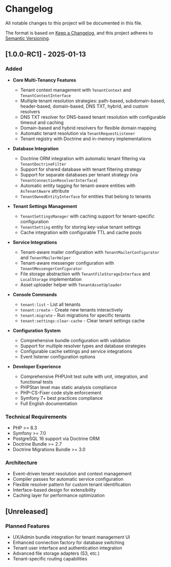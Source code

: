 # Changelog

All notable changes to this project will be documented in this file.

The format is based on [Keep a Changelog](https://keepachangelog.com/en/1.0.0/),
and this project adheres to [Semantic Versioning](https://semver.org/spec/v2.0.0.html).

## [1.0.0-RC1] - 2025-01-13

### Added
- **Core Multi-Tenancy Features**
  - Tenant context management with `TenantContext` and `TenantContextInterface`
  - Multiple tenant resolution strategies: path-based, subdomain-based, header-based, domain-based, DNS TXT, hybrid, and custom resolvers
  - DNS TXT resolver for DNS-based tenant resolution with configurable timeout and caching
  - Domain-based and hybrid resolvers for flexible domain mapping
  - Automatic tenant resolution via `TenantRequestListener`
  - Tenant registry with Doctrine and in-memory implementations

- **Database Integration**
  - Doctrine ORM integration with automatic tenant filtering via `TenantDoctrineFilter`
  - Support for shared database with tenant filtering strategy
  - Support for separate databases per tenant strategy (via `TenantConnectionResolverInterface`)
  - Automatic entity tagging for tenant-aware entities with `AsTenantAware` attribute
  - `TenantOwnedEntityInterface` for entities that belong to tenants

- **Tenant Settings Management**
  - `TenantSettingsManager` with caching support for tenant-specific configuration
  - `TenantSetting` entity for storing key-value tenant settings
  - Cache integration with configurable TTL and cache pools

- **Service Integrations**
  - Tenant-aware mailer configuration with `TenantMailerConfigurator` and `TenantMailerHelper`
  - Tenant-aware messenger configuration with `TenantMessengerConfigurator`
  - File storage abstraction with `TenantFileStorageInterface` and `LocalStorage` implementation
  - Asset uploader helper with `TenantAssetUploader`

- **Console Commands**
  - `tenant:list` - List all tenants
  - `tenant:create` - Create new tenants interactively
  - `tenant:migrate` - Run migrations for specific tenants
  - `tenant:settings:clear-cache` - Clear tenant settings cache

- **Configuration System**
  - Comprehensive bundle configuration with validation
  - Support for multiple resolver types and database strategies
  - Configurable cache settings and service integrations
  - Event listener configuration options

- **Developer Experience**
  - Comprehensive PHPUnit test suite with unit, integration, and functional tests
  - PHPStan level max static analysis compliance
  - PHP-CS-Fixer code style enforcement
  - Symfony 7+ best practices compliance
  - Full English documentation

### Technical Requirements
- PHP >= 8.3
- Symfony >= 7.0
- PostgreSQL 16 support via Doctrine ORM
- Doctrine Bundle >= 2.7
- Doctrine Migrations Bundle >= 3.0

### Architecture
- Event-driven tenant resolution and context management
- Compiler passes for automatic service configuration
- Flexible resolver pattern for custom tenant identification
- Interface-based design for extensibility
- Caching layer for performance optimization

## [Unreleased]

### Planned Features
- UX/Admin bundle integration for tenant management UI
- Enhanced connection factory for database switching
- Tenant user interface and authentication integration
- Advanced file storage adapters (S3, etc.)
- Tenant-specific routing capabilities

